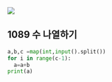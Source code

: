 ![](C:\Users\sky\AppData\Roaming\Typora\typora-user-images\image-20200426175534076.png)

## 1089  수 나열하기

```python
a,b,c =map(int,input().split())
for i in range(c-1):
  a=a+b
print(a)
```

